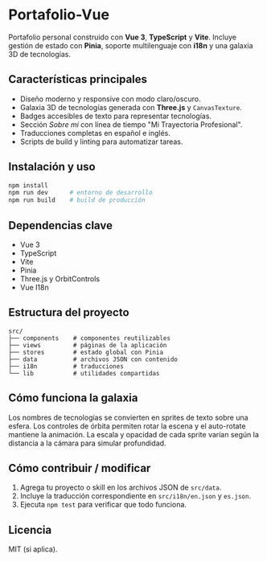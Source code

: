 # Portafolio-Vue

Portafolio personal construido con **Vue 3**, **TypeScript** y **Vite**. Incluye gestión de estado con **Pinia**, soporte multilenguaje con **i18n** y una galaxia 3D de tecnologías.

## Características principales
- Diseño moderno y responsive con modo claro/oscuro.
- Galaxia 3D de tecnologías generada con **Three.js** y `CanvasTexture`.
- Badges accesibles de texto para representar tecnologías.
- Sección *Sobre mí* con línea de tiempo "Mi Trayectoria Profesional".
- Traducciones completas en español e inglés.
- Scripts de build y linting para automatizar tareas.

## Instalación y uso
```bash
npm install
npm run dev      # entorno de desarrollo
npm run build    # build de producción
```

## Dependencias clave
- Vue 3
- TypeScript
- Vite
- Pinia
- Three.js y OrbitControls
- Vue I18n

## Estructura del proyecto
```
src/
├── components    # componentes reutilizables
├── views         # páginas de la aplicación
├── stores        # estado global con Pinia
├── data          # archivos JSON con contenido
├── i18n          # traducciones
└── lib           # utilidades compartidas
```

## Cómo funciona la galaxia
Los nombres de tecnologías se convierten en sprites de texto sobre una esfera. Los controles de órbita permiten rotar la escena y el auto-rotate mantiene la animación. La escala y opacidad de cada sprite varían según la distancia a la cámara para simular profundidad.

## Cómo contribuir / modificar
1. Agrega tu proyecto o skill en los archivos JSON de `src/data`.
2. Incluye la traducción correspondiente en `src/i18n/en.json` y `es.json`.
3. Ejecuta `npm test` para verificar que todo funciona.

## Licencia
MIT (si aplica).
